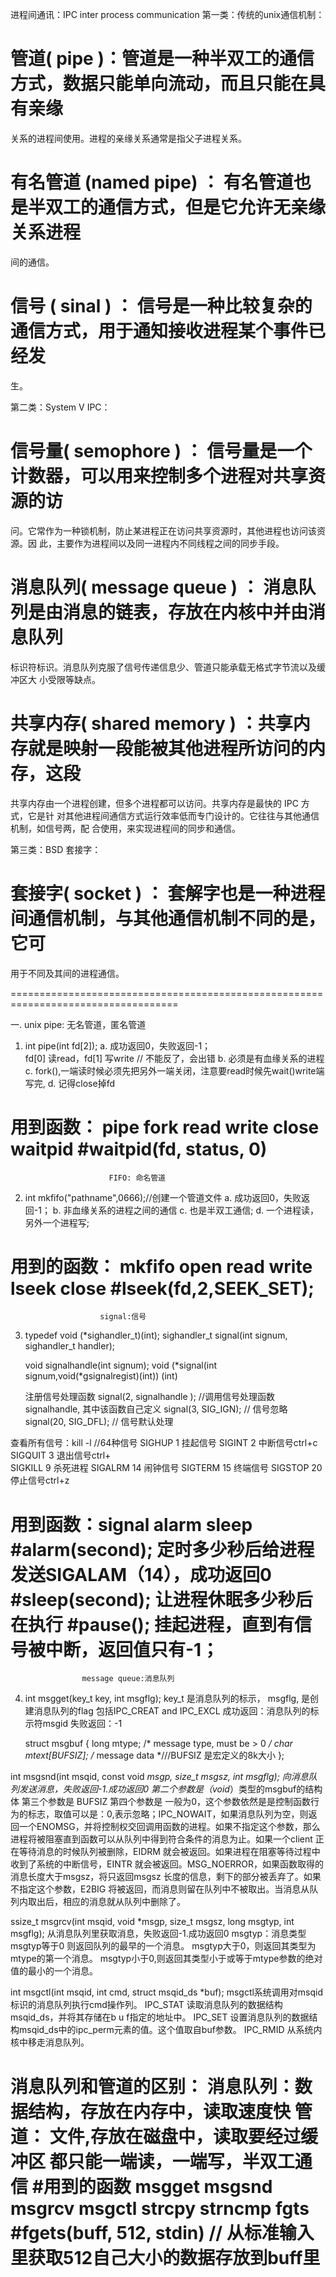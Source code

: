 进程间通讯：IPC inter process communication
第一类：传统的unix通信机制：
# 管道( pipe  )：管道是一种半双工的通信方式，数据只能单向流动，而且只能在具有亲缘
  关系的进程间使用。进程的亲缘关系通常是指父子进程关系。
# 有名管道 (named pipe) ： 有名管道也是半双工的通信方式，但是它允许无亲缘关系进程
  间的通信。
# 信号 ( sinal  ) ： 信号是一种比较复杂的通信方式，用于通知接收进程某个事件已经发
  生。

第二类：System V IPC： 
# 信号量( semophore  ) ： 信号量是一个计数器，可以用来控制多个进程对共享资源的访
  问。它常作为一种锁机制，防止某进程正在访问共享资源时，其他进程也访问该资源。因 
  此，主要作为进程间以及同一进程内不同线程之间的同步手段。
# 消息队列( message queue  ) ： 消息队列是由消息的链表，存放在内核中并由消息队列
  标识符标识。消息队列克服了信号传递信息少、管道只能承载无格式字节流以及缓冲区大
  小受限等缺点。
# 共享内存( shared memory  ) ：共享内存就是映射一段能被其他进程所访问的内存，这段
  共享内存由一个进程创建，但多个进程都可以访问。共享内存是最快的 IPC 方式，它是针
  对其他进程间通信方式运行效率低而专门设计的。它往往与其他通信机制，如信号两，配
  合使用，来实现进程间的同步和通信。

第三类：BSD 套接字：
# 套接字( socket  ) ： 套解字也是一种进程间通信机制，与其他通信机制不同的是，它可
  用于不同及其间的进程通信。

===================================================================================

一. unix
                         pipe: 无名管道，匿名管道
1. int pipe(int fd[2]);
  a. 成功返回0，失败返回-1；  
     fd[0] 读read，fd[1] 写write   // 不能反了，会出错
  b. 必须是有血缘关系的进程
  c. fork(),一端读时候必须先把另外一端关闭，注意要read时候先wait()write端写完,
  d. 记得close掉fd

用到函数： pipe  fork read write close waitpid
#waitpid(fd, status, 0)
===============================================================================
                          FIFO: 命名管道

2. int mkfifo("pathname",0666);//创建一个管道文件
  a. 成功返回0，失败返回-1；
  b. 非血缘关系的进程之间的通信
  c. 也是半双工通信;
  d. 一个进程读，另外一个进程写;

用到的函数： mkfifo  open read write lseek close
#lseek(fd,2,SEEK_SET);
===============================================================================
                        signal:信号
3. typedef void (*sighandler_t)(int);
   sighandler_t signal(int signum, sighandler_t handler);
  
   void signalhandle(int signum);
   void  (*signal(int signum,void(*gsignalregist)(int))  (int)
   
   注册信号处理函数
   signal(2, signalhandle );  //调用信号处理函数signalhandle, 其中该函数自己定义
   signal(3, SIG_IGN);        // 信号忽略
   signal(20, SIG_DFL);       // 信号默认处理

查看所有信号：kill -l         //64种信号
SIGHUP    1   挂起信号
SIGINT    2   中断信号ctrl+c
SIGQUIT   3  退出信号ctrl+\
SIGKILL   9  杀死进程
SIGALRM   14 闹钟信号
SIGTERM   15 终端信号
SIGSTOP   20 停止信号ctrl+z
 
用到函数：signal  alarm sleep 
#alarm(second); 定时多少秒后给进程发送SIGALAM（14），成功返回0
#sleep(second); 让进程休眠多少秒后在执行
#pause(); 挂起进程，直到有信号被中断，返回值只有-1；
================================================================================
                    message queue:消息队列
4. int msgget(key_t key, int msgflg);
   key_t 是消息队列的标示，
   msgflg, 是创建消息队列的flag   包括IPC_CREAT and IPC_EXCL
   成功返回：消息队列的标示符msgid  失败返回：-1

   struct msgbuf 
   {
       long mtype;       /* message type, must be > 0 */
       char mtext[BUFSIZ];    /* message data *///BUFSIZ 是宏定义的8k大小
   };

  int msgsnd(int msqid, const void *msgp, size_t msgsz, int msgflg);
  向消息队列发送消息，失败返回-1.成功返回0
  第二个参数是（void*）类型的msgbuf的结构体
  第三个参数是 BUFSIZ
  第四个参数是 一般为0，这个参数依然是是控制函数行为的标志，取值可以是：0,表示忽略；IPC_NOWAIT，如果消息队列为空，则返回一个ENOMSG，并将控制权交回调用函数的进程。如果不指定这个参数，那么进程将被阻塞直到函数可以从队列中得到符合条件的消息为止。如果一个client 正在等待消息的时候队列被删除，EIDRM 就会被返回。如果进程在阻塞等待过程中收到了系统的中断信号，EINTR 就会被返回。MSG_NOERROR，如果函数取得的消息长度大于msgsz，将只返回msgsz 长度的信息，剩下的部分被丢弃了。如果不指定这个参数，E2BIG 将被返回，而消息则留在队列中不被取出。当消息从队列内取出后，相应的消息就从队列中删除了。
 
  ssize_t msgrcv(int msqid, void *msgp, size_t msgsz, long msgtyp, int msgflg);
  从消息队列里获取消息，失败返回-1.成功返回0
  msgtyp：消息类型
  msgtyp等于0 则返回队列的最早的一个消息。
  msgtyp大于0，则返回其类型为mtype的第一个消息。
  msgtyp小于0,则返回其类型小于或等于mtype参数的绝对值的最小的一个消息。

  int msgctl(int msqid, int cmd, struct msqid_ds *buf);
  msgctl系统调用对msqid标识的消息队列执行cmd操作列。
  IPC_STAT
  读取消息队列的数据结构msqid_ds，并将其存储在b u f指定的地址中。
  IPC_SET
  设置消息队列的数据结构msqid_ds中的ipc_perm元素的值。这个值取自buf参数。
  IPC_RMID
  从系统内核中移走消息队列。

消息队列和管道的区别：
    消息队列：数据结构，存放在内存中，读取速度快
    管道： 文件,存放在磁盘中，读取要经过缓冲区
    都只能一端读，一端写，半双工通信 
#用到的函数 msgget msgsnd msgrcv msgctl strcpy strncmp fgts
#fgets(buff, 512, stdin) // 从标准输入里获取512自己大小的数据存放到buff里
===============================================================================
